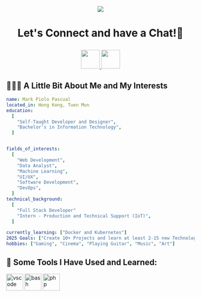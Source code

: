 <p align="center">
  <img src="https://capsule-render.vercel.app/api?type=waving&height=100&color=0:DE7C7D,100:AF1740&text=Hello!&reversal=false&section=header&fontColor=F8FAFC&textBg=false"/>
</p>

# <p align="center"> Let's Connect and have a Chat!💬
<p align="center">
  <a href="https://instagram.com/pyoloo.08">
  <img height="50" src="https://user-images.githubusercontent.com/46517096/166974368-9798f39f-1f46-499c-b14e-81f0a3f83a06.png"/>
</a> 
<a href="www.linkedin.com/in/mpiolopascual">
  <img height="50" src="https://res.cloudinary.com/du1mw6ozf/image/upload/v1734830526/1727490_linkedin_social_media_job_network_icon_r0wxsu.png"/>
</a>  
 </p>

## 👨🏻‍💻  A Little Bit About Me and My Interests
```yaml
name: Mark Piolo Pascual
located_in: Hong Kong, Tuen Mun
education:
  [
    "Self-Taught Developer and Designer",
    "Bachelor's in Information Technology",
  ]


fields_of_interests:
  [
    "Web Development",
    "Data Analyst",
    "Machine Learning",
    "UI/UX",
    "Software Development",
    "DevOps",
  ]
technical_background:
  [
    "Full Stack Developer"
    "Intern - Production and Technical Support (IoT)",
  ]
  
currently_learning: ["Docker and Kubernetes"]
2025 Goals: ["Create 10+ Projects and learn at least 2-15 new Technologies."]
hobbies: ["Gaming", "Cinema", "Playing Guitar", "Music", "Art"]
```
## 🚀  Some Tools I Have Used and Learned:
<p align="left">
<img src="https://cdn.jsdelivr.net/gh/devicons/devicon/icons/vscode/vscode-original.svg" alt="vscode" width="45" height="45"/>
<img src="https://cdn.jsdelivr.net/gh/devicons/devicon/icons/bash/bash-original.svg" alt="bash" width="45" height="45"/>
<img src="https://cdn.jsdelivr.net/gh/devicons/devicon/icons/php/php-original.svg" alt="php" width="45" height="45"/>
</p>

